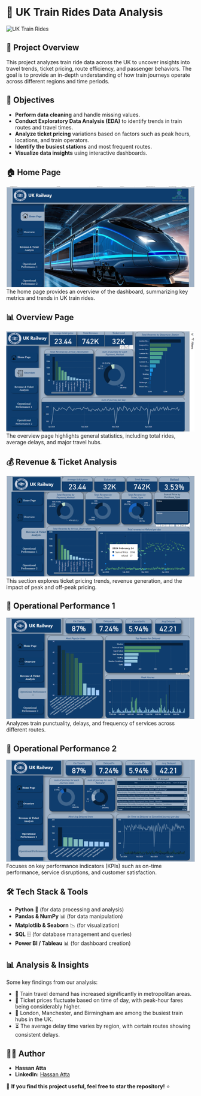 # 🚆 UK Train Rides Data Analysis

![UK Train Rides](https://your-image-url.com/banner.png)

## 📌 Project Overview
This project analyzes train ride data across the UK to uncover insights into travel trends, ticket pricing, route efficiency, and passenger behaviors. The goal is to provide an in-depth understanding of how train journeys operate across different regions and time periods.

## 🎯 Objectives
- **Perform data cleaning** and handle missing values.
- **Conduct Exploratory Data Analysis (EDA)** to identify trends in train routes and travel times.
- **Analyze ticket pricing** variations based on factors such as peak hours, locations, and train operators.
- **Identify the busiest stations** and most frequent routes.
- **Visualize data insights** using interactive dashboards.

## 🏠 Home Page
![Home Page](https://github.com/hassanatta12/UK_Train_Rides/blob/main/pictures/Home.png?raw=true)
The home page provides an overview of the dashboard, summarizing key metrics and trends in UK train rides.

## 📊 Overview Page
![Overview](https://github.com/hassanatta12/UK_Train_Rides/blob/main/pictures/Overview.png?raw=true)
The overview page highlights general statistics, including total rides, average delays, and major travel hubs.

## 💰 Revenue & Ticket Analysis
![Revenue & Ticket Analysis](https://github.com/hassanatta12/UK_Train_Rides/blob/main/pictures/Revenu%20&%20ticket%20Analysis.png?raw=true)
This section explores ticket pricing trends, revenue generation, and the impact of peak and off-peak pricing.

## 🚆 Operational Performance 1
![Operational Performance 1](https://github.com/hassanatta12/UK_Train_Rides/blob/main/pictures/Operational%20Performance1.png?raw=true)
Analyzes train punctuality, delays, and frequency of services across different routes.

## 🚆 Operational Performance 2
![Operational Performance 2](https://github.com/hassanatta12/UK_Train_Rides/blob/main/pictures/Operational%20Performance2.png?raw=true)
Focuses on key performance indicators (KPIs) such as on-time performance, service disruptions, and customer satisfaction.

## 🛠️ Tech Stack & Tools
- **Python** 🐍 (for data processing and analysis)
- **Pandas & NumPy** 📊 (for data manipulation)
- **Matplotlib & Seaborn** 📉 (for visualization)
- **SQL** 🗄 (for database management and queries)
- **Power BI / Tableau** 📊 (for dashboard creation)

## 📊 Analysis & Insights
Some key findings from our analysis:
- 🚆 Train travel demand has increased significantly in metropolitan areas.
- 🎫 Ticket prices fluctuate based on time of day, with peak-hour fares being considerably higher.
- 📍 London, Manchester, and Birmingham are among the busiest train hubs in the UK.
- ⏳ The average delay time varies by region, with certain routes showing consistent delays.

## 👨‍💻 Author
- **Hassan Atta**  
- **LinkedIn:** [Hassan Atta](https://www.linkedin.com/in/hassan-atta-06bb46228/)

📢 **If you find this project useful, feel free to star the repository!** ⭐

